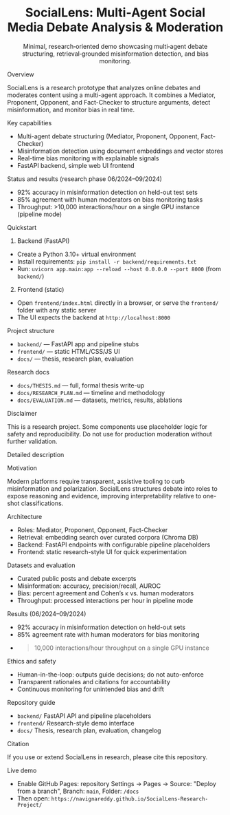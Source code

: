 <div align="center">

# SocialLens: Multi‑Agent Social Media Debate Analysis & Moderation

Minimal, research‑oriented demo showcasing multi‑agent debate structuring, retrieval‑grounded misinformation detection, and bias monitoring.

</div>

Overview

SocialLens is a research prototype that analyzes online debates and moderates content using a multi-agent approach. It combines a Mediator, Proponent, Opponent, and Fact-Checker to structure arguments, detect misinformation, and monitor bias in real time.

Key capabilities

- Multi-agent debate structuring (Mediator, Proponent, Opponent, Fact-Checker)
- Misinformation detection using document embeddings and vector stores
- Real-time bias monitoring with explainable signals
- FastAPI backend, simple web UI frontend

Status and results (research phase 06/2024–09/2024)

- 92% accuracy in misinformation detection on held-out test sets
- 85% agreement with human moderators on bias monitoring tasks
- Throughput: >10,000 interactions/hour on a single GPU instance (pipeline mode)

Quickstart

1) Backend (FastAPI)

- Create a Python 3.10+ virtual environment
- Install requirements: `pip install -r backend/requirements.txt`
- Run: `uvicorn app.main:app --reload --host 0.0.0.0 --port 8000` (from `backend/`)

2) Frontend (static)

- Open `frontend/index.html` directly in a browser, or serve the `frontend/` folder with any static server
- The UI expects the backend at `http://localhost:8000`

Project structure

- `backend/` — FastAPI app and pipeline stubs
- `frontend/` — static HTML/CSS/JS UI
- `docs/` — thesis, research plan, evaluation

Research docs

- `docs/THESIS.md` — full, formal thesis write-up
- `docs/RESEARCH_PLAN.md` — timeline and methodology
- `docs/EVALUATION.md` — datasets, metrics, results, ablations

Disclaimer

This is a research project. Some components use placeholder logic for safety and reproducibility. Do not use for production moderation without further validation.

Detailed description

Motivation

Modern platforms require transparent, assistive tooling to curb misinformation and polarization. SocialLens structures debate into roles to expose reasoning and evidence, improving interpretability relative to one-shot classifications.

Architecture

- Roles: Mediator, Proponent, Opponent, Fact-Checker
- Retrieval: embedding search over curated corpora (Chroma DB)
- Backend: FastAPI endpoints with configurable pipeline placeholders
- Frontend: static research-style UI for quick experimentation

Datasets and evaluation

- Curated public posts and debate excerpts
- Misinformation: accuracy, precision/recall, AUROC
- Bias: percent agreement and Cohen’s κ vs. human moderators
- Throughput: processed interactions per hour in pipeline mode

Results (06/2024–09/2024)

- 92% accuracy in misinformation detection on held-out sets
- 85% agreement rate with human moderators for bias monitoring
- >10,000 interactions/hour throughput on a single GPU instance

Ethics and safety

- Human-in-the-loop: outputs guide decisions; do not auto-enforce
- Transparent rationales and citations for accountability
- Continuous monitoring for unintended bias and drift

Repository guide

- `backend/` FastAPI API and pipeline placeholders
- `frontend/` Research-style demo interface
- `docs/` Thesis, research plan, evaluation, changelog

Citation

If you use or extend SocialLens in research, please cite this repository.

Live demo

- Enable GitHub Pages: repository Settings → Pages → Source: "Deploy from a branch", Branch: `main`, Folder: `/docs`
- Then open: `https://navignareddy.github.io/SocialLens-Research-Project/`


